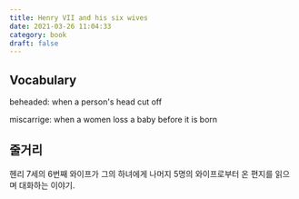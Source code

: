 ```yaml
---
title: Henry VII and his six wives
date: 2021-03-26 11:04:33
category: book
draft: false
---
```


## Vocabulary

beheaded: when a person's head cut off

miscarrige: when a women loss a baby before it is born

## 줄거리

헨리 7세의 6번째 와이프가 그의 하녀에게 나머지 5명의 와이프로부터 온 편지를 읽으며 대화하는 이야기.
